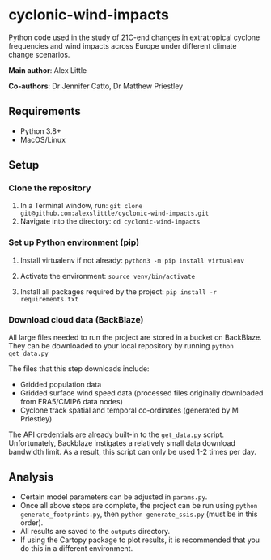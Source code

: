 # cyclonic-wind-impacts
Python code used in the study of 21C-end changes in extratropical cyclone frequencies and wind impacts across Europe under different climate change scenarios.

**Main author**: Alex Little

**Co-authors**: Dr Jennifer Catto, Dr Matthew Priestley

## Requirements
- Python 3.8+
- MacOS/Linux

## Setup

### Clone the repository
1. In a Terminal window, run: `git clone git@github.com:alexslittle/cyclonic-wind-impacts.git`
2. Navigate into the directory: `cd cyclonic-wind-impacts`

### Set up Python environment (pip)

1. Install virtualenv if not already: `python3 -m pip install virtualenv`
2. Activate the environment: `source venv/bin/activate`

3. Install all packages required by the project: `pip install -r requirements.txt`

### Download cloud data (BackBlaze)

All large files needed to run the project are stored in a bucket on BackBlaze.
They can be downloaded to your local repository by running `python get_data.py`

The files that this step downloads include:
- Gridded population data
- Gridded surface wind speed data (processed files originally downloaded from ERA5/CMIP6 data nodes)
- Cyclone track spatial and temporal co-ordinates (generated by M Priestley)

The API credentials are already built-in to the `get_data.py` script. 
Unfortunately, Backblaze instigates a relatively small data download bandwidth limit.
As a result, this script can only be used 1-2 times per day.

## Analysis
- Certain model parameters can be adjusted in `params.py`.
- Once all above steps are complete, the project can be run using `python generate_footprints.py`,
then `python generate_ssis.py` (must be in this order).
- All results are saved to the `outputs` directory.
- If using the Cartopy package to plot results, it is recommended that you do this in a different environment.
